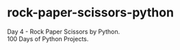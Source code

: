 # rock-paper-scissors-python
Day 4 - Rock Paper Scissors by Python.<br>
100 Days of Python Projects.
